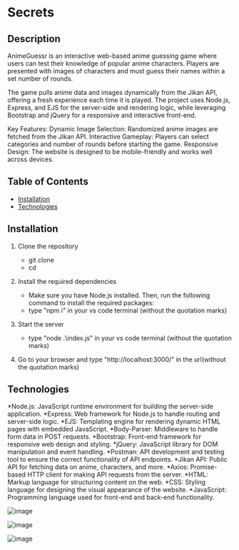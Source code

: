 # **Secrets**

## Description

AnimeGuessr is an interactive web-based anime guessing game where users can test their knowledge of popular anime characters. Players are presented with images of characters and must guess their names within a set number of rounds.

The game pulls anime data and images dynamically from the Jikan API, offering a fresh experience each time it is played. The project uses Node.js, Express, and EJS for the server-side and rendering logic, while leveraging Bootstrap and jQuery for a responsive and interactive front-end.

Key Features:
    Dynamic Image Selection: Randomized anime images are fetched from the Jikan API.
    Interactive Gameplay: Players can select categories and number of rounds before starting the game.
    Responsive Design: The website is designed to be mobile-friendly and works well across devices.

## Table of Contents
- [Installation](#Installation)
- [Technologies](#Technologies)




## Installation 

1. Clone the repository
    * git clone <repository-url>
    * cd <repository-folder>
       
2. Install the required dependencies
    * Make sure you have Node.js installed. Then, run the following command to install the required packages:
    * type "npm i"  in your vs code  terminal (without the quotation marks)
3. Start the server
    * type "node .\index.js" in your vs code  terminal (without the quotation marks)
4. Go to your browser and type "http://localhost:3000/" in the url(without the quotation marks)

## Technologies 
*Node.js: JavaScript runtime environment for building the server-side application.
*Express: Web framework for Node.js to handle routing and server-side logic.
*EJS: Templating engine for rendering dynamic HTML pages with embedded JavaScript.
*Body-Parser: Middleware to handle form data in POST requests.
*Bootstrap: Front-end framework for responsive web design and styling.
*jQuery: JavaScript library for DOM manipulation and event handling.
*Postman: API development and testing tool to ensure the correct functionality of API endpoints.
*Jikan API: Public API for fetching data on anime, characters, and more.
*Axios: Promise-based HTTP client for making API requests from the server.
*HTML: Markup language for structuring content on the web.
*CSS: Styling language for designing the visual appearance of the website.
*JavaScript: Programming language used for front-end and back-end functionality.



![image](https://github.com/user-attachments/assets/544b53ef-4b6c-4b66-ab94-da9cb4f2f578)


![image](https://github.com/user-attachments/assets/7b703352-ec88-4f92-85fa-39e139f4c20b)


![image](https://github.com/user-attachments/assets/2a2d022f-a861-415b-93df-c07f90ede7ea)







